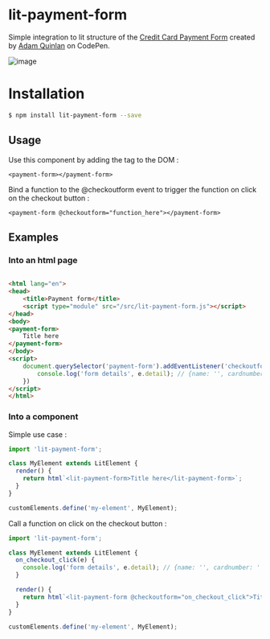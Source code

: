 # lit-payment-form

Simple integration to lit structure of the [Credit Card Payment Form](https://codepen.io/quinlo/pen/YONMEa) created
by [Adam Quinlan](https://codepen.io/quinlo) on CodePen.

![image](https://user-images.githubusercontent.com/25712863/177168509-7bee5221-9dbb-4345-9f48-30951c8c5a4b.png)

# Installation

```sh
$ npm install lit-payment-form --save
```

## Usage

Use this component by adding the tag to the DOM :

    <payment-form></payment-form>

Bind a function to the @checkoutform event to trigger the function on click on the checkout button :

    <payment-form @checkoutform="function_here"></payment-form>

## Examples

### Into an html page

```html

<html lang="en">
<head>
    <title>Payment form</title>
    <script type="module" src="/src/lit-payment-form.js"></script>
</head>
<body>
<payment-form>
    Title here
</payment-form>
</body>
<script>
    document.querySelector('payment-form').addEventListener('checkoutform', (e) => {
        console.log('form details', e.detail); // {name: '', cardnumber: '', expirationdate: '', securitycode: ''}
    })
</script>
</html>
```

### Into a component

Simple use case :

```jsx
import 'lit-payment-form';

class MyElement extends LitElement {
  render() {
    return html`<lit-payment-form>Title here</lit-payment-form>`;
  }
}

customElements.define('my-element', MyElement);
```

Call a function on click on the checkout button :

```jsx
import 'lit-payment-form';

class MyElement extends LitElement {
  on_checkout_click(e) {
    console.log('form details', e.detail); // {name: '', cardnumber: '', expirationdate: '', securitycode: ''}
  }

  render() {
    return html`<lit-payment-form @checkoutform="on_checkout_click">Title here</lit-payment-form>`;
  }
}

customElements.define('my-element', MyElement);
```
